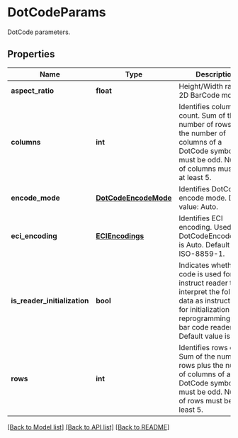# DotCodeParams

DotCode parameters.

## Properties

Name | Type | Description | Notes
---- | ---- | ----------- | -----
**aspect_ratio** | **float** | Height/Width ratio of 2D BarCode module. | [optional] 
**columns** | **int** | Identifies columns count. Sum of the number of rows plus the number of columns of a DotCode symbol must be odd. Number of columns must be at least 5. | [optional] 
**encode_mode** | [**DotCodeEncodeMode**](DotCodeEncodeMode.md) | Identifies DotCode encode mode. Default value: Auto. | [optional] 
**eci_encoding** | [**ECIEncodings**](ECIEncodings.md) | Identifies ECI encoding. Used when DotCodeEncodeMode is Auto. Default value: ISO-8859-1. | [optional] 
**is_reader_initialization** | **bool** | Indicates whether code is used for instruct reader to interpret the following data as instructions for initialization or reprogramming of the bar code reader. Default value is False. | [optional] 
**rows** | **int** | Identifies rows count. Sum of the number of rows plus the number of columns of a DotCode symbol must be odd. Number of rows must be at least 5. | [optional] 

[[Back to Model list]](../README.md#documentation-for-models) [[Back to API list]](../README.md#documentation-for-api-endpoints) [[Back to README]](../README.md)
